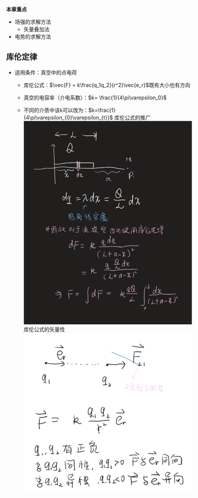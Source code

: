 **本章重点**

- 场强的求解方法
   - 矢量叠加法
- 电势的求解方法

## 库伦定律  

- 适用条件：真空中的点电荷
    - 库伦公式：$\vec{F} = k\frac{q_1q_2}{r^2}\vec{e_r}$既有大小也有方向
  - 真空的电容率（介电系数）：$k= \frac{1}{4\pi\varepsilon_0}$
  
  - 不同的介质中该k可以改为：$k=\frac{1}{4\pi\varepsilon_{0}\varepsilon_{t}}$
库伦公式的推广
![Alt text](image.png)
库伦公式的矢量性
![Alt text](image-1.png)